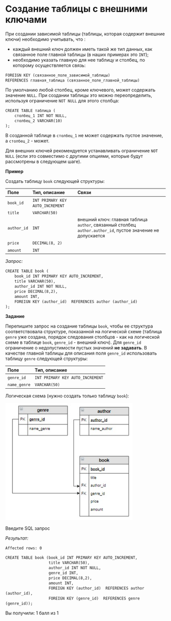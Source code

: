 # Создание таблицы с внешними ключами

При создании зависимой таблицы (таблицы, которая содержит внешние ключи) необходимо учитывать, что :
- каждый внешний ключ должен иметь такой же тип данных, как связанное поле главной таблицы (в наших примерах это `INT`);
- необходимо указать главную для нее таблицу и столбец, по которому осуществляется связь:

```mysql
FOREIGN KEY (связанное_поле_зависимой_таблицы)  
REFERENCES главная_таблица (связанное_поле_главной_таблицы)
```

По умолчанию любой столбец, кроме ключевого, может содержать значение `NULL`. При создании таблицы это можно переопределить,  используя  ограничение `NOT NULL` для этого столбца:

```mysql
CREATE TABLE таблица (
    столбец_1 INT NOT NULL, 
    столбец_2 VARCHAR(10) 
);
```

В созданной таблице в `столбец_1` не может содержать пустое значение, а `столбец_2` - может.

Для внешних ключей рекомендуется устанавливать ограничение `NOT NULL` (если это совместимо с другими опциями, которые будут рассмотрены в следующем шаге).

**Пример**

Создать таблицу `book` следующей структуры:

| **Поле**    | **Тип, описание**                | **Связи**                                                                                                    |
|:------------|:---------------------------------|:-------------------------------------------------------------------------------------------------------------|
| `book_id`   | `INT PRIMARY KEY AUTO_INCREMENT` |                                                                                                              |
| `title`     | `VARCHAR(50)`                    |                                                                                                              |
| `author_id` | `INT`                            | внешний ключ: главная таблица `author`, связанный столбец `author.author_id`, пустое значение не допускается |
| `price`     | `DECIMAL(8, 2)`                  |                                                                                                              |
| `amount`    | `INT`                            |                                                                                                              |

*Запрос:*

```mysql
CREATE TABLE book (
    book_id INT PRIMARY KEY AUTO_INCREMENT, 
    title VARCHAR(50), 
    author_id INT NOT NULL, 
    price DECIMAL(8,2), 
    amount INT, 
    FOREIGN KEY (author_id)  REFERENCES author (author_id) 
);
```

**Задание**

Перепишите запрос на создание таблицы `book`, чтобы ее структура соответствовала структуре, показанной на логической схеме (таблица `genre` уже создана, порядок следования столбцов - как на логической схеме в таблице `book`, `genre_id`  - внешний ключ). Для `genre_id` ограничение о недопустимости пустых значений **не задавать**. В качестве главной таблицы для описания поля  `genre_id` использовать таблицу `genre` следующей структуры:

| **Поле**     | **Тип, описание**                |
|:-------------|:---------------------------------|
| `genre_id`   | `INT PRIMARY KEY AUTO_INCREMENT` |
| `name_genre` | `VARCHAR(50)`                    |

Логическая схема (нужно создать только таблицу `book`):

<p float="left">
<img src="cx1.jpg" width="400" />
</p>

Введите SQL запрос

*Результат:*

```mysql
Affected rows: 0
```

```mysql
CREATE TABLE book (book_id INT PRIMARY KEY AUTO_INCREMENT, 
                   title VARCHAR(50), 
                   author_id INT NOT NULL,
                   genre_id INT,
                   price DECIMAL(8,2), 
                   amount INT, 
                   FOREIGN KEY (author_id)  REFERENCES author (author_id),
                   FOREIGN KEY (genre_id)  REFERENCES genre (genre_id));
```

Вы получили: 1 балл из 1
